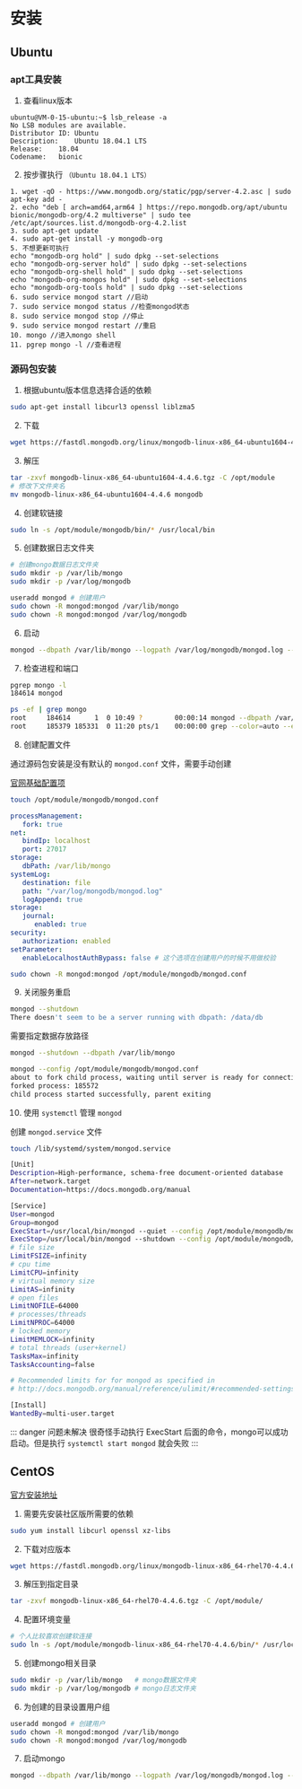 # 安装

## Ubuntu

### apt工具安装

1. 查看linux版本

``` shell
ubuntu@VM-0-15-ubuntu:~$ lsb_release -a
No LSB modules are available.
Distributor ID:	Ubuntu
Description:	Ubuntu 18.04.1 LTS
Release:	18.04
Codename:	bionic
```

2. 按步骤执行 `（Ubuntu 18.04.1 LTS）`

``` shell
1. wget -qO - https://www.mongodb.org/static/pgp/server-4.2.asc | sudo apt-key add -
2. echo "deb [ arch=amd64,arm64 ] https://repo.mongodb.org/apt/ubuntu bionic/mongodb-org/4.2 multiverse" | sudo tee /etc/apt/sources.list.d/mongodb-org-4.2.list
3. sudo apt-get update
4. sudo apt-get install -y mongodb-org
5. 不想更新可执行
echo "mongodb-org hold" | sudo dpkg --set-selections
echo "mongodb-org-server hold" | sudo dpkg --set-selections
echo "mongodb-org-shell hold" | sudo dpkg --set-selections
echo "mongodb-org-mongos hold" | sudo dpkg --set-selections
echo "mongodb-org-tools hold" | sudo dpkg --set-selections
6. sudo service mongod start //启动
7. sudo service mongod status //检查mongod状态
8. sudo service mongod stop //停止
9. sudo service mongod restart //重启
10. mongo //进入mongo shell
11. pgrep mongo -l //查看进程
```

### 源码包安装

1. 根据ubuntu版本信息选择合适的依赖

``` bash
sudo apt-get install libcurl3 openssl liblzma5
```

2. 下载

``` bash
wget https://fastdl.mongodb.org/linux/mongodb-linux-x86_64-ubuntu1604-4.4.6.tgz
```

3. 解压

```bash
tar -zxvf mongodb-linux-x86_64-ubuntu1604-4.4.6.tgz -C /opt/module
# 修改下文件夹名
mv mongodb-linux-x86_64-ubuntu1604-4.4.6 mongodb
```

4. 创建软链接

```bash
sudo ln -s /opt/module/mongodb/bin/* /usr/local/bin
```


5. 创建数据日志文件夹

```bash
# 创建mongo数据日志文件夹
sudo mkdir -p /var/lib/mongo
sudo mkdir -p /var/log/mongodb

useradd mongod # 创建用户
sudo chown -R mongod:mongod /var/lib/mongo
sudo chown -R mongod:mongod /var/log/mongodb
```

6. 启动

```bash
mongod --dbpath /var/lib/mongo --logpath /var/log/mongodb/mongod.log --fork
```

7. 检查进程和端口

``` bash
pgrep mongo -l                                                          
184614 mongod
```
``` bash
ps -ef | grep mongo       
root     184614      1  0 10:49 ?        00:00:14 mongod --dbpath /var/lib/mongo --logpath /var/log/mongodb/mongod.log --fork
root     185379 185331  0 11:20 pts/1    00:00:00 grep --color=auto --exclude-dir=.bzr --exclude-dir=CVS --exclude-dir=.git --exclude-dir=.hg --exclude-dir=.svn --exclude-dir=.idea --exclude-dir=.tox mongo
```

8. 创建配置文件

通过源码包安装是没有默认的 `mongod.conf` 文件，需要手动创建

[官网基础配置项](https://docs.mongodb.com/manual/administration/configuration/#std-label-base-config)


```bash
touch /opt/module/mongodb/mongod.conf
```


```yaml
processManagement:
   fork: true
net:
   bindIp: localhost
   port: 27017
storage:
   dbPath: /var/lib/mongo
systemLog:
   destination: file
   path: "/var/log/mongodb/mongod.log"
   logAppend: true
storage:
   journal:
      enabled: true
security:
   authorization: enabled
setParameter:
   enableLocalhostAuthBypass: false # 这个选项在创建用户的时候不用做校验
```

```bash
sudo chown -R mongod:mongod /opt/module/mongodb/mongod.conf
```


9. 关闭服务重启

```bash
mongod --shutdown
There doesn't seem to be a server running with dbpath: /data/db
```
需要指定数据存放路径

```bash
mongod --shutdown --dbpath /var/lib/mongo
```

```bash
mongod --config /opt/module/mongodb/mongod.conf
about to fork child process, waiting until server is ready for connections.
forked process: 185572
child process started successfully, parent exiting
```


10. 使用 `systemctl` 管理 `mongod`


创建 `mongod.service` 文件

```bash
touch /lib/systemd/system/mongod.service

```

``` bash
[Unit]
Description=High-performance, schema-free document-oriented database
After=network.target
Documentation=https://docs.mongodb.org/manual

[Service]
User=mongod
Group=mongod
ExecStart=/usr/local/bin/mongod --quiet --config /opt/module/mongodb/mongod.conf --auth
ExecStop=/usr/local/bin/mongod --shutdown --config /opt/module/mongodb/mongod.conf
# file size
LimitFSIZE=infinity
# cpu time
LimitCPU=infinity
# virtual memory size
LimitAS=infinity
# open files
LimitNOFILE=64000
# processes/threads
LimitNPROC=64000
# locked memory
LimitMEMLOCK=infinity
# total threads (user+kernel)
TasksMax=infinity
TasksAccounting=false

# Recommended limits for for mongod as specified in
# http://docs.mongodb.org/manual/reference/ulimit/#recommended-settings

[Install]
WantedBy=multi-user.target
```


::: danger 问题未解决
很奇怪手动执行 ExecStart 后面的命令，mongo可以成功启动。但是执行 `systemctl start mongod` 就会失败
:::


## CentOS

[官方安装地址](https://docs.mongodb.com/manual/tutorial/install-mongodb-on-red-hat-tarball/)

1. 需要先安装社区版所需要的依赖

``` bash
sudo yum install libcurl openssl xz-libs
```

2. 下载对应版本

``` bash
wget https://fastdl.mongodb.org/linux/mongodb-linux-x86_64-rhel70-4.4.6.tgz
```

3. 解压到指定目录

``` bash
tar -zxvf mongodb-linux-x86_64-rhel70-4.4.6.tgz -C /opt/module/
```

4. 配置环境变量

``` bash
# 个人比较喜欢创建软连接
sudo ln -s /opt/module/mongodb-linux-x86_64-rhel70-4.4.6/bin/* /usr/local/bin/
```

5. 创建mongo相关目录

``` bash
sudo mkdir -p /var/lib/mongo   # mongo数据文件夹
sudo mkdir -p /var/log/mongodb # mongo日志文件夹
```

6. 为创建的目录设置用户组

``` bash
useradd mongod # 创建用户
sudo chown -R mongod:mongod /var/lib/mongo
sudo chown -R mongod:mongod /var/log/mongodb
```

7. 启动mongo

```bash
mongod --dbpath /var/lib/mongo --logpath /var/log/mongodb/mongod.log --fork
```